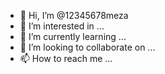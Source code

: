 - 👋 Hi, I’m @12345678meza
- 👀 I’m interested in ...
- 🌱 I’m currently learning ...
- 💞️ I’m looking to collaborate on ...
- 📫 How to reach me ...

<!---
12345678meza/12345678meza is a ✨ special ✨ repository because its `README.md` (this file) appears on your GitHub profile.
You can click the Preview link to take a look at your changes.
--->
